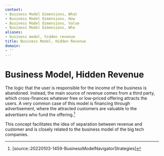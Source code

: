 ```yaml
---
context:
- Business Model Dimensions, What
- Business Model Dimensions, How
- Business Model Dimensions, Value
- Business Model Dimensions, Who
aliases:
- business model, hidden revenue
title: Business Model, Hidden Revenue
domain:
- ''
---
```


# Business Model, Hidden Revenue

The logic that the user is responsible for the income of the business is abandoned. Instead, the main source of revenue comes from a third party, which cross-finances whatever free or low-priced offering attracts the users. A very common case of this model is financing through advertisement, where the attracted customers are valuable to the advertisers who fund the offering.[^1]

This concept facilitates the idea of separation between revenue and customer and is closely related to the business model of the big tech companies.

[^1]: [source::20220103-1459-BusinessModelNavigatorStrategies]
